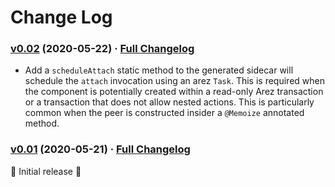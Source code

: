 # Change Log

### [v0.02](https://github.com/arez/arez-testng/tree/v0.02) (2020-05-22) · [Full Changelog](https://github.com/arez/arez-testng/compare/v0.01...v0.02)

* Add a `scheduleAttach` static method to the generated sidecar will schedule the `attach` invocation using an arez `Task`. This is required when the component is potentially created within a read-only Arez transaction or a transaction that does not allow nested actions. This is particularly common when the peer is constructed insider a `@Memoize` annotated method.

### [v0.01](https://github.com/arez/arez-testng/tree/v0.01) (2020-05-21) · [Full Changelog](https://github.com/arez/arez-testng/compare/v0.00...v0.01)

 ‎🎉 Initial release ‎🎉
